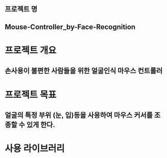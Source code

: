 ## 프로젝트 명
<h2> Mouse-Controller_by-Face-Recognition



# 프로젝트 개요
<h2> 손사용이 불편한 사람들을 위한 얼굴인식 마우스 컨트롤러



# 프로젝트 목표
<h2> 얼굴의 특정 부위 (눈, 입)등을 사용하여 마우스 커서를 조종할 수 있게 한다.



# 사용 라이브러리
```

